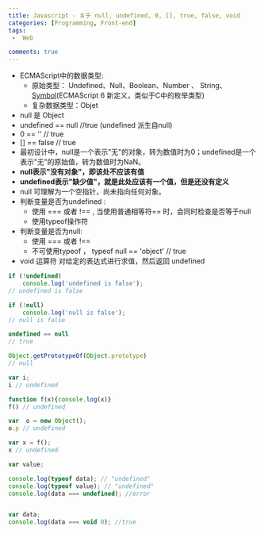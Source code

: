 ```yaml
---
title: Javascript - 关于 null, undefined, 0, [], true, false, void
categories: [Programming, Front-end]
tags: 
 -  Web

comments: true
---
```


<!-- ![cover](https://images.unsplash.com/photo-1484807352052-23338990c6c6?ixlib=rb-1.2.1&ixid=eyJhcHBfaWQiOjEyMDd9&auto=format&fit=crop&w=1950&q=80) -->

<!-- more -->

- ECMAScript中的数据类型: 
  - 原始类型： Undefined、Null、Boolean、Number 、 String、[Symbol](https://developer.mozilla.org/en-US/docs/Glossary/Symbol)(ECMAScript 6 新定义，类似于C中的枚举类型)
  - 复杂数据类型：Objet
- null 是 Object
- undefined == null //true (undefined 派生自null)
- 0 == '' // true
- [] == false // true 
- 最初设计中，null是一个表示"无"的对象，转为数值时为0；undefined是一个表示"无"的原始值，转为数值时为NaN。
- **null表示"没有对象"，即该处不应该有值**
- **undefined表示"缺少值"，就是此处应该有一个值，但是还没有定义**
- null  可理解为一个空指针，尚未指向任何对象。
- 判断变量是否为undefined  : 
  - 使用 === 或者 !== , 当使用普通相等符== 时，会同时检查是否等于null
  - 使用typeof操作符
- 判断变量是否为null:
  - 使用 === 或者 !==
  - 不可使用typeof ， typeof null == 'object' // true
- void 运算符 对给定的表达式进行求值，然后返回 undefined



```javascript
if (!undefined) 
    console.log('undefined is false');
// undefined is false

if (!null) 
    console.log('null is false');
// null is false

undefined == null
// true

Object.getPrototypeOf(Object.prototype)
// null

var i;
i // undefined

function f(x){console.log(x)}
f() // undefined

var  o = new Object();
o.p // undefined

var x = f();
x // undefined

var value;

console.log(typeof data); // "undefined"
console.log(typeof value); // "undefined"
console.log(data === undefined); //error


var data;
console.log(data === void 0); //true
```



<!-- #### 参考

- [阮一峰: undefined与null 的区别]([http://www.ruanyifeng.com/blog/2014/03/undefined-vs-null.html](http://www.ruanyifeng.com/blog/2014/03/undefined-vs-null.html))
- [JavaScript深入理解之undefined与null](https://juejin.im/post/5aa4f7cc518825557e780256)
- [探索JavaScript中Null和Undefined的深渊](https://yanhaijing.com/javascript/2014/01/05/exploring-the-abyss-of-null-and-undefined-in-javascript/) -->

